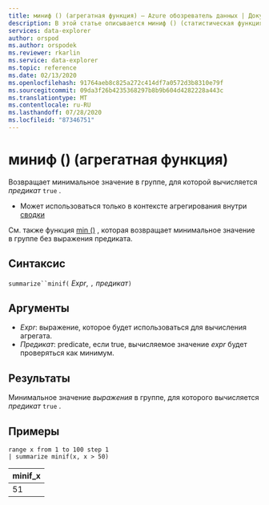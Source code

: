 ```yaml
---
title: миниф () (агрегатная функция) — Azure обозреватель данных | Документация Майкрософт
description: В этой статье описывается миниф () (статистическая функция) в Azure обозреватель данных.
services: data-explorer
author: orspod
ms.author: orspodek
ms.reviewer: rkarlin
ms.service: data-explorer
ms.topic: reference
ms.date: 02/13/2020
ms.openlocfilehash: 91764aeb8c825a272c414df7a0572d3b8310e79f
ms.sourcegitcommit: 09da3f26b4235368297b8b9b604d4282228a443c
ms.translationtype: MT
ms.contentlocale: ru-RU
ms.lasthandoff: 07/28/2020
ms.locfileid: "87346751"
---
```

# <a name="minif-aggregation-function"></a>миниф () (агрегатная функция)

Возвращает минимальное значение в группе, для которой вычисляется *предикат* `true` .

* Может использоваться только в контексте агрегирования внутри [сводки](summarizeoperator.md)

См. также функция [min ()](min-aggfunction.md) , которая возвращает минимальное значение в группе без выражения предиката.

## <a name="syntax"></a>Синтаксис

`summarize``minif(` *Expr*, `,` *предикат*`)`

## <a name="arguments"></a>Аргументы

* *Expr*: выражение, которое будет использоваться для вычисления агрегата.
* *Предикат*: predicate, если true, вычисляемое значение *expr* будет проверяться как минимум.

## <a name="returns"></a>Результаты

Минимальное значение *выражения* в группе, для которого вычисляется *предикат* `true` .

## <a name="examples"></a>Примеры

```kusto
range x from 1 to 100 step 1
| summarize minif(x, x > 50)
```

|minif_x|
|---|
|51|